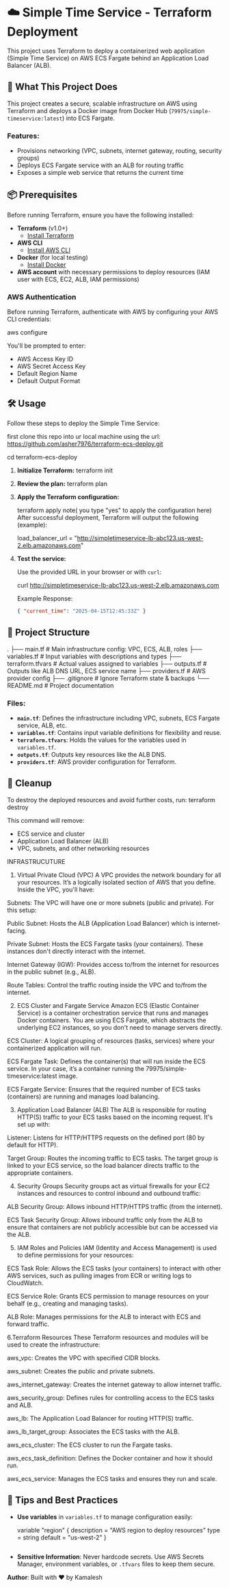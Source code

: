 # ☁️ Simple Time Service - Terraform Deployment
This project uses Terraform to deploy a containerized web application (Simple Time Service) on AWS ECS Fargate behind an Application Load Balancer (ALB).

## 🚀 What This Project Does
This project creates a secure, scalable infrastructure on AWS using Terraform and deploys a Docker image from Docker Hub (`79975/simple-timeservice:latest`) into ECS Fargate.

### Features:
- Provisions networking (VPC, subnets, internet gateway, routing, security groups)
- Deploys ECS Fargate service with an ALB for routing traffic
- Exposes a simple web service that returns the current time

## 📦 Prerequisites

Before running Terraform, ensure you have the following installed:

- **Terraform** (v1.0+)
  - [Install Terraform](https://developer.hashicorp.com/terraform/downloads)
- **AWS CLI**
  - [Install AWS CLI](https://docs.aws.amazon.com/cli/latest/userguide/getting-started-install.html)
- **Docker** (for local testing)
  - [Install Docker](https://docs.docker.com/get-docker/)
- **AWS account** with necessary permissions to deploy resources (IAM user with ECS, EC2, ALB, IAM permissions)

### AWS Authentication

Before running Terraform, authenticate with AWS by configuring your AWS CLI credentials:

aws configure


You'll be prompted to enter:
- AWS Access Key ID
- AWS Secret Access Key
- Default Region Name
- Default Output Format

## 🛠️ Usage

Follow these steps to deploy the Simple Time Service:

first clone this repo into ur local machine using the url:
  https://github.com/asher7976/terraform-ecs-deploy.git

cd terraform-ecs-deploy

1. **Initialize Terraform:**
     terraform init
  
2. **Review the plan:**
     terraform plan 
    
3. **Apply the Terraform configuration:**

    terraform apply              note( you type "yes" to apply the configuration here) 
    After successful deployment, Terraform will output the following (example):
   
    load_balancer_url = "http://simpletimeservice-lb-abc123.us-west-2.elb.amazonaws.com"
    

5. **Test the service:**

    Use the provided URL in your browser or with `curl`:

    curl http://simpletimeservice-lb-abc123.us-west-2.elb.amazonaws.com
    
    Example Response:
    ```json
    { "current_time": "2025-04-15T12:45:33Z" }
    ```

## 📁 Project Structure
.
├── main.tf              # Main infrastructure config: VPC, ECS, ALB, roles
├── variables.tf         # Input variables with descriptions and types
├── terraform.tfvars     # Actual values assigned to variables
├── outputs.tf           # Outputs like ALB DNS URL, ECS service name
├── providers.tf         # AWS provider config
├── .gitignore           # Ignore Terraform state & backups
└── README.md            # Project documentation


### Files:

- **`main.tf`**: Defines the infrastructure including VPC, subnets, ECS Fargate service, ALB, etc.
- **`variables.tf`**: Contains input variable definitions for flexibility and reuse.
- **`terraform.tfvars`**: Holds the values for the variables used in `variables.tf`.
- **`outputs.tf`**: Outputs key resources like the ALB DNS.
- **`providers.tf`**: AWS provider configuration for Terraform.

## 🧹 Cleanup
To destroy the deployed resources and avoid further costs, run:
  terraform destroy

This command will remove:
- ECS service and cluster
- Application Load Balancer (ALB)
- VPC, subnets, and other networking resources

INFRASTRUCUTURE
1. Virtual Private Cloud (VPC)
A VPC provides the network boundary for all your resources. It’s a logically isolated section of AWS that you define. Inside the VPC, you'll have:

Subnets: The VPC will have one or more subnets (public and private). For this setup:

Public Subnet: Hosts the ALB (Application Load Balancer) which is internet-facing.

Private Subnet: Hosts the ECS Fargate tasks (your containers). These instances don't directly interact with the internet.

Internet Gateway (IGW): Provides access to/from the internet for resources in the public subnet (e.g., ALB).

Route Tables: Control the traffic routing inside the VPC and to/from the internet.

2. ECS Cluster and Fargate Service
Amazon ECS (Elastic Container Service) is a container orchestration service that runs and manages Docker containers. You are using ECS Fargate, which abstracts the underlying EC2 instances, so you don't need to manage servers directly.

ECS Cluster: A logical grouping of resources (tasks, services) where your containerized application will run.

ECS Fargate Task: Defines the container(s) that will run inside the ECS service. In your case, it’s a container running the 79975/simple-timeservice:latest image.

ECS Fargate Service: Ensures that the required number of ECS tasks (containers) are running and manages load balancing.

3. Application Load Balancer (ALB)
The ALB is responsible for routing HTTP(S) traffic to your ECS tasks based on the incoming request. It's set up with:

Listener: Listens for HTTP/HTTPS requests on the defined port (80 by default for HTTP).

Target Group: Routes the incoming traffic to ECS tasks. The target group is linked to your ECS service, so the load balancer directs traffic to the appropriate containers.

4. Security Groups
Security groups act as virtual firewalls for your EC2 instances and resources to control inbound and outbound traffic:

ALB Security Group: Allows inbound HTTP/HTTPS traffic (from the internet).

ECS Task Security Group: Allows inbound traffic only from the ALB to ensure that containers are not publicly accessible but can be accessed via the ALB.

5. IAM Roles and Policies
IAM (Identity and Access Management) is used to define permissions for your resources:

ECS Task Role: Allows the ECS tasks (your containers) to interact with other AWS services, such as pulling images from ECR or writing logs to CloudWatch.

ECS Service Role: Grants ECS permission to manage resources on your behalf (e.g., creating and managing tasks).

ALB Role: Manages permissions for the ALB to interact with ECS and forward traffic.

6.Terraform Resources
These Terraform resources and modules will be used to create the infrastructure:

aws_vpc: Creates the VPC with specified CIDR blocks.

aws_subnet: Creates the public and private subnets.

aws_internet_gateway: Creates the internet gateway to allow internet traffic.

aws_security_group: Defines rules for controlling access to the ECS tasks and ALB.

aws_lb: The Application Load Balancer for routing HTTP(S) traffic.

aws_lb_target_group: Associates the ECS tasks with the ALB.

aws_ecs_cluster: The ECS cluster to run the Fargate tasks.

aws_ecs_task_definition: Defines the Docker container and how it should run.

aws_ecs_service: Manages the ECS tasks and ensures they run and scale.


## 🧠 Tips and Best Practices

- **Use variables** in `variables.tf` to manage configuration easily:
    
    variable "region" {
      description = "AWS region to deploy resources"
      type        = string
      default     = "us-west-2"
    }
    ```

- **Sensitive Information**: Never hardcode secrets. Use AWS Secrets Manager, environment variables, or `.tfvars` files to keep them secure.



**Author**: Built with ❤️ by Kamalesh
